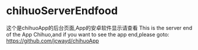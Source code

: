 # chihuoServerEndfood

这个是chihuoApp的后台页面,App的安卓软件显示请查看
This is the server end of the App Chihuo,and if you want to see the app end,please goto:
https://github.com/jcwayd/chihuoApp